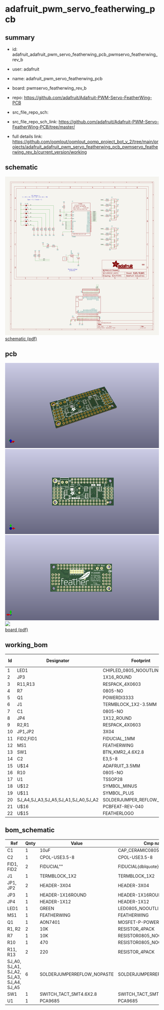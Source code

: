 # adafruit_pwm_servo_featherwing_pcb
 
## summary 
* id: adafruit_adafruit_pwm_servo_featherwing_pcb_pwmservo_featherwing_rev_b
* user: adafruit
* name: adafruit_pwm_servo_featherwing_pcb
* board: pwmservo_featherwing_rev_b
* repo: https://github.com/adafruit/Adafruit-PWM-Servo-FeatherWing-PCB



* src_file_repo_sch: 
* src_file_repo_sch_link: https://github.com/adafruit/Adafruit-PWM-Servo-FeatherWing-PCB/tree/master/
* full details link: https://github.com/oomlout/oomlout_oomp_project_bot_v_2/tree/main/projects/adafruit_adafruit_pwm_servo_featherwing_pcb_pwmservo_featherwing_rev_b/current_version/working  

## schematic  
![](working_schematic_600.png)  
[schematic (pdf)](working_schematic.pdf)  

## pcb  
![](working_3d_600.png) 
![](working_3d_front_600.png)  
![](working_3d_back_600.png)  
![](working_600.png)  
[board (pdf)](working.pdf)  

## working_bom
| Id | Designator | Footprint | Quantity | Designation | Supplier and ref |  | None | 
| --- | --- | --- | --- | --- | --- | --- | --- | 
| 1 | LED1 | CHIPLED_0805_NOOUTLINE | 1 | GREEN |  |  | [''] | 
| 2 | JP3 | 1X16_ROUND | 1 |  |  |  | [''] | 
| 3 | R11,R13 | RESPACK_4X0603 | 2 | 220 |  |  | [''] | 
| 4 | R7 | 0805-NO | 1 | 10K |  |  | [''] | 
| 5 | Q1 | POWERDI3333 | 1 | AON7401 |  |  | [''] | 
| 6 | J1 | TERMBLOCK_1X2-3.5MM | 1 |  |  |  | [''] | 
| 7 | C1 | 0805-NO | 1 | 10uF |  |  | [''] | 
| 8 | JP4 | 1X12_ROUND | 1 |  |  |  | [''] | 
| 9 | R2,R1 | RESPACK_4X0603 | 2 | 10K |  |  | [''] | 
| 10 | JP1,JP2 | 3X04 | 2 |  |  |  | [''] | 
| 11 | FID2,FID1 | FIDUCIAL_1MM | 2 | FIDUCIAL" |  |  | [''] | 
| 12 | MS1 | FEATHERWING | 1 | FEATHERWING |  |  | [''] | 
| 13 | SW1 | BTN_KMR2_4.6X2.8 | 1 |  |  |  | [''] | 
| 14 | C2 | E3,5-8 | 1 |  |  |  | [''] | 
| 15 | U$14 | ADAFRUIT_3.5MM | 1 |  |  |  | [''] | 
| 16 | R10 | 0805-NO | 1 | 470 |  |  | [''] | 
| 17 | U1 | TSSOP28 | 1 | PCA9685 |  |  | [''] | 
| 18 | U$12 | SYMBOL_MINUS | 1 |  |  |  | [''] | 
| 19 | U$11 | SYMBOL_PLUS | 1 |  |  |  | [''] | 
| 20 | SJ_A4,SJ_A3,SJ_A5,SJ_A1,SJ_A0,SJ_A2 | SOLDERJUMPER_REFLOW_NOPASTE | 6 |  |  |  | [''] | 
| 21 | U$16 | PCBFEAT-REV-040 | 1 |  |  |  | [''] | 
| 22 | U$15 | FEATHERLOGO | 1 |  |  |  | [''] | 


## bom_schematic
| Ref | Qnty | Value | Cmp name | Footprint | Description | Vendor | DNP | 
| --- | --- | --- | --- | --- | --- | --- | --- | 
| C1 | 1 | 10uF | CAP_CERAMIC0805-NOOUTLINE | working:0805-NO |  |  |  | 
| C2 | 1 | CPOL-USE3.5-8 | CPOL-USE3.5-8 | working:E3,5-8 |  |  |  | 
| FID1, FID2 | 2 | FIDUCIAL"" | FIDUCIAL{dblquote}{dblquote} | working:FIDUCIAL_1MM |  |  |  | 
| J1 | 1 | TERMBLOCK_1X2 | TERMBLOCK_1X2 | working:TERMBLOCK_1X2-3.5MM |  |  |  | 
| JP1, JP2 | 2 | HEADER-3X04 | HEADER-3X04 | working:3X04 |  |  |  | 
| JP3 | 1 | HEADER-1X16ROUND | HEADER-1X16ROUND | working:1X16_ROUND |  |  |  | 
| JP4 | 1 | HEADER-1X12 | HEADER-1X12 | working:1X12_ROUND |  |  |  | 
| LED1 | 1 | GREEN | LED0805_NOOUTLINE | working:CHIPLED_0805_NOOUTLINE |  |  |  | 
| MS1 | 1 | FEATHERWING | FEATHERWING | working:FEATHERWING |  |  |  | 
| Q1 | 1 | AON7401 | MOSFET-P-POWERDI3333 | working:POWERDI3333 |  |  |  | 
| R1, R2 | 2 | 10K | RESISTOR_4PACK | working:RESPACK_4X0603 |  |  |  | 
| R7 | 1 | 10K | RESISTOR0805_NOOUTLINE | working:0805-NO |  |  |  | 
| R10 | 1 | 470 | RESISTOR0805_NOOUTLINE | working:0805-NO |  |  |  | 
| R11, R13 | 2 | 220 | RESISTOR_4PACK | working:RESPACK_4X0603 |  |  |  | 
| SJ_A0, SJ_A1, SJ_A2, SJ_A3, SJ_A4, SJ_A5 | 6 | SOLDERJUMPERREFLOW_NOPASTE | SOLDERJUMPERREFLOW_NOPASTE | working:SOLDERJUMPER_REFLOW_NOPASTE |  |  |  | 
| SW1 | 1 | SWITCH_TACT_SMT4.6X2.8 | SWITCH_TACT_SMT4.6X2.8 | working:BTN_KMR2_4.6X2.8 |  |  |  | 
| U1 | 1 | PCA9685 | PCA9685 | working:TSSOP28 |  |  |  | 



